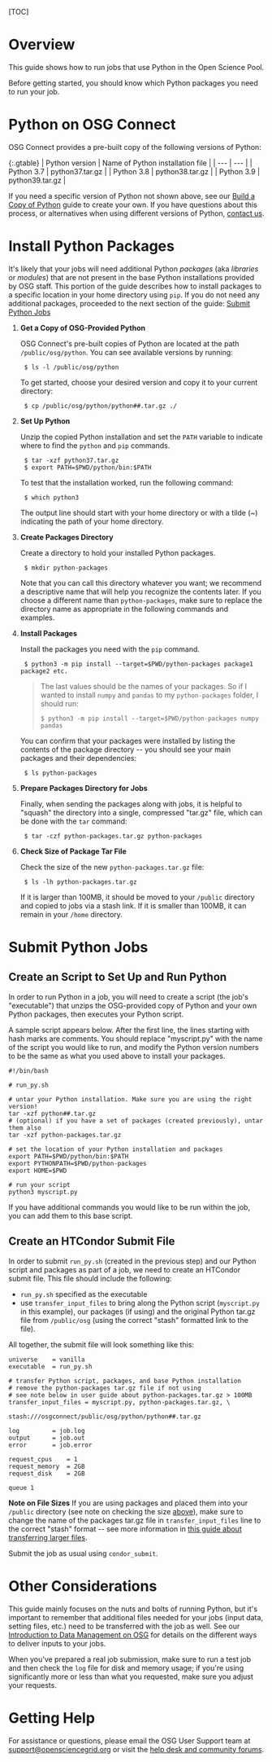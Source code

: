 [title]: - "Run Python Scripts on the OS Pool"

[TOC]

# Overview

This guide shows how to run jobs that use Python in the Open Science Pool.

Before getting started, you should know which Python packages you need to run your job.  

# Python on OSG Connect

OSG Connect provides a pre-built copy of the following versions of Python: 

{:.gtable}
  | Python version  | Name of Python installation file |
  | --- | --- |
  | Python 3.7 | python37.tar.gz |
  | Python 3.8 | python38.tar.gz |
  | Python 3.9 | python39.tar.gz |

If you need a specific version of Python not shown 
above, see our [Build a Copy of Python][python-build] guide to create
your own. If you have questions about this process, or alternatives 
when using different versions of Python, [contact us][get-help].

# Install Python Packages

It's likely that your jobs will need additional Python *packages* 
(aka *libraries* or *modules*) that are not
present in the base Python installations provided by OSG staff. This portion of the
guide describes how to install packages to a specific location in your home directory
using `pip`. If you do not need any additional packages, proceeded to the 
next section of the guide: [Submit Python Jobs](#submit-python-jobs)

1. **Get a Copy of OSG-Provided Python**

	OSG Connect's pre-built copies of Python are located at the path `/public/osg/python`. 
	You can see available versions by running:
	
		$ ls -l /public/osg/python
	
	To get started, choose your desired version and copy it to your current directory:
	
		$ cp /public/osg/python/python##.tar.gz ./

1. **Set Up Python**

	Unzip the copied Python installation and set the `PATH` variable to indicate 
	where to find the `python` and `pip` commands. 
	
		$ tar -xzf python37.tar.gz
		$ export PATH=$PWD/python/bin:$PATH

	To test that the installation worked, run the following command: 
	
		$ which python3
	
	The output line should start with your home directory or with a tilde (~) indicating the path of your home directory.

1. **Create Packages Directory**
	
	Create a directory to hold your installed Python packages. 
	
		$ mkdir python-packages
		
	Note that you can call this directory whatever you want; we recommend a 
	descriptive name that will help you recognize the contents later. If you 
	choose a different name than `python-packages`, make sure to replace the 
	directory name as appropriate in the following commands and examples. 

1. **Install Packages**

	Install the packages you need with the `pip` command. 
	
		$ python3 -m pip install --target=$PWD/python-packages package1 package2 etc.

	> The last values should be the names of your packages. So if I wanted to install 
	> `numpy` and `pandas` to my `python-packages` folder, I should run:  
	> 
	>     $ python3 -m pip install --target=$PWD/python-packages numpy pandas
	
	You can confirm that your packages were installed by listing the contents of 
	the package directory -- you should see your main packages and their dependencies: 
	
		$ ls python-packages

1. **Prepare Packages Directory for Jobs**

	Finally, when sending the packages along with jobs, it is helpful to "squash" 
	the directory into a single, compressed "tar.gz" file, which can be done with 
	the `tar` command: 
	
		$ tar -czf python-packages.tar.gz python-packages

1. **Check Size of Package Tar File**

	Check the size of the new `python-packages.tar.gz` file:
	
		$ ls -lh python-packages.tar.gz
	
	If it is larger than 100MB, it should be moved to your `/public` directory 
	and copied to jobs via a stash link. If it is smaller than 100MB, it can 
	remain in your `/home` directory. 

# Submit Python Jobs

## Create an Script to Set Up and Run Python

In order to run Python in a job, you will need to create a script (the job's "executable") 
that unzips the OSG-provided copy of Python and your own Python packages, then 
executes your Python script. 

A sample script appears below. After the first line, the lines starting
with hash marks are comments. You should replace \"myscript.py\" with
the name of the script you would like to run, and modify the Python
version numbers to be the same as what you used above to install your
packages.

	#!/bin/bash

	# run_py.sh

	# untar your Python installation. Make sure you are using the right version!
	tar -xzf python##.tar.gz
	# (optional) if you have a set of packages (created previously), untar them also
	tar -xzf python-packages.tar.gz

	# set the location of your Python installation and packages
	export PATH=$PWD/python/bin:$PATH
	export PYTHONPATH=$PWD/python-packages
	export HOME=$PWD

	# run your script
	python3 myscript.py

If you have additional commands you would like to be run within the job,
you can add them to this base script. 

## Create an HTCondor Submit File

In order to submit `run_py.sh` (created in the previous step) and our Python script 
and packages as part of a job, we 
need to create an HTCondor submit file. This file should include the following:

* `run_py.sh` specified as the executable
* use `transfer_input_files` to bring along the Python script 
(`myscript.py` in this example), our packages (if 
using) and the original Python tar.gz file from `/public/osg` (using the 
correct "stash" formatted link to the file).

All together, the submit file will look something like this: 

	universe 	= vanilla     
	executable 	= run_py.sh

	# transfer Python script, packages, and base Python installation
	# remove the python-packages tar.gz file if not using
	# see note below in user guide about python-packages.tar.gz > 100MB
	transfer_input_files = myscript.py, python-packages.tar.gz, \
						   stash:///osgconnect/public/osg/python/python##.tar.gz

	log         = job.log
	output      = job.out
	error       = job.error

	request_cpus 	= 1 
	request_memory 	= 2GB
	request_disk 	= 2GB

	queue 1

**Note on File Sizes** If you are using 
packages and placed them into your `/public` directory (see note on checking the 
size [above]()), make sure to change the name of the packages tar.gz file in
`transfer_input_files` line to the correct "stash" format -- see more information 
in [this guide about transferring larger files](5000639798). 

Submit the job as usual using `condor_submit`. 

# Other Considerations

This guide mainly focuses on the nuts and bolts of running Python, but it's important 
to remember that additional files needed for your jobs (input data, setting files, etc.) 
need to be transferred with the job as well. See our [Introduction to Data Management 
on OSG][data-intro] for details on the different ways to deliver inputs to your jobs. 

When you've prepared a real job submission, make sure to run a test job and then check 
the `log` file for disk and memory usage; if you're using significantly more or less 
than what you requested, make sure you adjust your requests. 

# Getting Help

For assistance or questions, please email the OSG User Support
team  at [support@opensciencegrid.org](mailto:support@opensciencegrid.org) or visit the [help desk and community forums](http://support.opensciencegrid.org).

[module-guide]: 12000048518
[data-intro]: 12000002985
[get-help]: 12000084585
[python-build]: TBD 